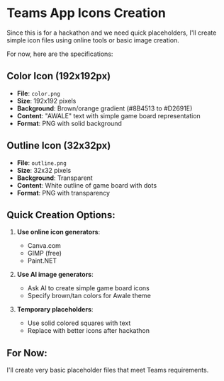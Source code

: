 ﻿# Teams App Icons Creation

Since this is for a hackathon and we need quick placeholders, I'll create simple icon files using online tools or basic image creation.

For now, here are the specifications:

## Color Icon (192x192px)
- **File**: `color.png`
- **Size**: 192x192 pixels
- **Background**: Brown/orange gradient (#8B4513 to #D2691E)
- **Content**: "AWALE" text with simple game board representation
- **Format**: PNG with solid background

## Outline Icon (32x32px)  
- **File**: `outline.png`
- **Size**: 32x32 pixels
- **Background**: Transparent
- **Content**: White outline of game board with dots
- **Format**: PNG with transparency

## Quick Creation Options:

1. **Use online icon generators**:
   - Canva.com
   - GIMP (free)
   - Paint.NET

2. **Use AI image generators**:
   - Ask AI to create simple game board icons
   - Specify brown/tan colors for Awale theme

3. **Temporary placeholders**:
   - Use solid colored squares with text
   - Replace with better icons after hackathon

## For Now:
I'll create very basic placeholder files that meet Teams requirements.